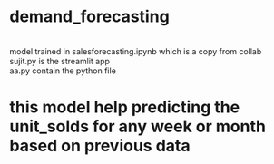 # demand_forecasting
<br>
model trained in salesforecasting.ipynb which is a copy from collab <br>
sujit.py is the streamlit app<br>
aa.py contain the python file<br>

# this model help predicting the unit_solds for any week or month based on previous data